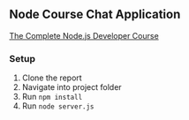 ## Node Course Chat Application

[The Complete Node.js Developer Course](http://udemy.com/the-complete-node-js-developer-course/)

### Setup

1. Clone the report
2. Navigate into project folder
3. Run `npm install`
4. Run `node server.js`
